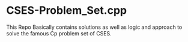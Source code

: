 # CSES-Problem_Set.cpp
This Repo Basically contains solutions as well as logic and approach to solve the famous Cp problem set of CSES.
